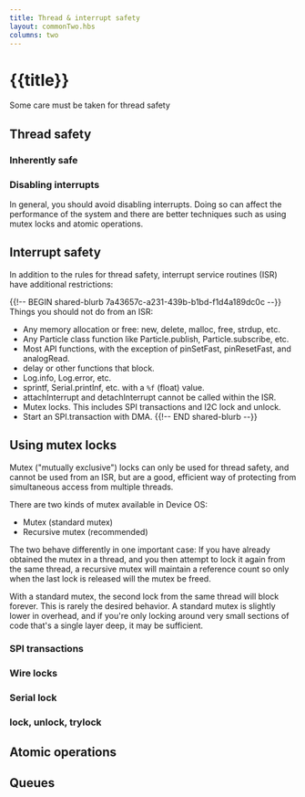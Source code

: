```yaml
---
title: Thread & interrupt safety
layout: commonTwo.hbs
columns: two
---
```


# {{title}}

Some care must be taken for thread safety

## Thread safety

### Inherently safe


### Disabling interrupts

In general, you should avoid disabling interrupts. Doing so can affect the performance of the system
and there are better techniques such as using mutex locks and atomic operations.


## Interrupt safety

In addition to the rules for thread safety, interrupt service routines (ISR) have additional restrictions:

{{!-- BEGIN shared-blurb 7a43657c-a231-439b-b1bd-f1d4a189dc0c --}}
Things you should not do from an ISR:

- Any memory allocation or free: new, delete, malloc, free, strdup, etc.
- Any Particle class function like Particle.publish, Particle.subscribe, etc.
- Most API functions, with the exception of pinSetFast, pinResetFast, and analogRead.
- delay or other functions that block.
- Log.info, Log.error, etc.
- sprintf, Serial.printlnf, etc. with a `%f` (float) value.
- attachInterrupt and detachInterrupt cannot be called within the ISR.
- Mutex locks. This includes SPI transactions and I2C lock and unlock.
- Start an SPI.transaction with DMA.
{{!-- END shared-blurb --}}


## Using mutex locks

Mutex ("mutually exclusive") locks can only be used for thread safety, and cannot be used from an ISR, but are a good, efficient way of protecting from simultaneous access from multiple threads.

There are two kinds of mutex available in Device OS:

- Mutex (standard mutex)
- Recursive mutex (recommended)

The two behave differently in one important case: If you have already obtained the mutex in a thread, and you then attempt to lock it again from the same thread, a recursive mutex will maintain a reference count so only when the last lock is released will the mutex be freed. 

With a standard mutex, the second lock from the same thread will block forever. This is rarely the desired behavior. A standard mutex is slightly lower in overhead, and if you're only locking around very small sections of code that's a single layer deep, it may be sufficient.



### SPI transactions

### Wire locks

### Serial lock

### lock, unlock, trylock


## Atomic operations

## Queues


